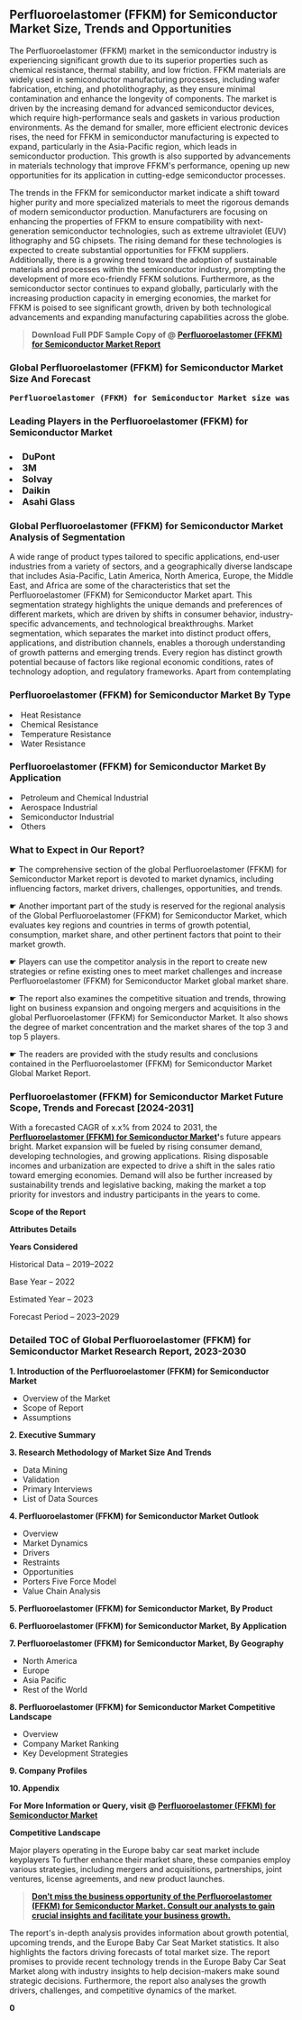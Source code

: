 <p><h2>Perfluoroelastomer (FFKM) for Semiconductor Market Size, Trends and Opportunities</h2><p>The Perfluoroelastomer (FFKM) market in the semiconductor industry is experiencing significant growth due to its superior properties such as chemical resistance, thermal stability, and low friction. FFKM materials are widely used in semiconductor manufacturing processes, including wafer fabrication, etching, and photolithography, as they ensure minimal contamination and enhance the longevity of components. The market is driven by the increasing demand for advanced semiconductor devices, which require high-performance seals and gaskets in various production environments. As the demand for smaller, more efficient electronic devices rises, the need for FFKM in semiconductor manufacturing is expected to expand, particularly in the Asia-Pacific region, which leads in semiconductor production. This growth is also supported by advancements in materials technology that improve FFKM's performance, opening up new opportunities for its application in cutting-edge semiconductor processes.</p><p>The trends in the FFKM for semiconductor market indicate a shift toward higher purity and more specialized materials to meet the rigorous demands of modern semiconductor production. Manufacturers are focusing on enhancing the properties of FFKM to ensure compatibility with next-generation semiconductor technologies, such as extreme ultraviolet (EUV) lithography and 5G chipsets. The rising demand for these technologies is expected to create substantial opportunities for FFKM suppliers. Additionally, there is a growing trend toward the adoption of sustainable materials and processes within the semiconductor industry, prompting the development of more eco-friendly FFKM solutions. Furthermore, as the semiconductor sector continues to expand globally, particularly with the increasing production capacity in emerging economies, the market for FFKM is poised to see significant growth, driven by both technological advancements and expanding manufacturing capabilities across the globe.</p></p><blockquote id="" class=""><strong>Download Full PDF Sample Copy of @&nbsp;<a href="https://www.verifiedmarketreports.com/download-sample/?rid=94736&utm_source=GitHub-feb&utm_medium=260" target="_blank">Perfluoroelastomer (FFKM) for Semiconductor Market Report</a>&nbsp;&nbsp;</strong></blockquote><h3 id="" class=""><strong>Global&nbsp;Perfluoroelastomer (FFKM) for Semiconductor Market Size And Forecast</strong></h3><pre class="reader-text-block__code-block"><strong>Perfluoroelastomer (FFKM) for Semiconductor Market size was valued at USD 1.2 Billion in 2022 and is projected to reach USD 2.8 Billion by 2030, growing at a CAGR of 12.0% from 2024 to 2030.</strong></pre><h3 id="" class="">Leading Players in the&nbsp;Perfluoroelastomer (FFKM) for Semiconductor Market</h3><h3 class=""></Li><Li>DuPont</Li><Li> 3M</Li><Li> Solvay</Li><Li> Daikin</Li><Li> Asahi Glass</h3><h3 id="" class="">Global&nbsp;Perfluoroelastomer (FFKM) for Semiconductor Market Analysis of Segmentation</h3><p id="" class="">A wide range of product types tailored to specific applications, end-user industries from a variety of sectors, and a geographically diverse landscape that includes Asia-Pacific, Latin America, North America, Europe, the Middle East, and Africa are some of the characteristics that set the Perfluoroelastomer (FFKM) for Semiconductor Market apart. This segmentation strategy highlights the unique demands and preferences of different markets, which are driven by shifts in consumer behavior, industry-specific advancements, and technological breakthroughs. Market segmentation, which separates the market into distinct product offers, applications, and distribution channels, enables a thorough understanding of growth patterns and emerging trends. Every region has distinct growth potential because of factors like regional economic conditions, rates of technology adoption, and regulatory frameworks. Apart from contemplating</p><h3 id="" class="">Perfluoroelastomer (FFKM) for Semiconductor Market&nbsp;By Type</h3><p></Li><Li>Heat Resistance</Li><Li> Chemical Resistance</Li><Li> Temperature Resistance</Li><Li> Water Resistance</p><div class="" data-test-id=""><h3 id="" class="">Perfluoroelastomer (FFKM) for Semiconductor Market&nbsp;By Application</h3></div><p class=""></Li><Li>Petroleum and Chemical Industrial</Li><Li> Aerospace Industrial</Li><Li> Semiconductor Industrial</Li><Li> Others</p><div class="" data-test-id=""><h3><span class="">What to Expect in Our Report?</span></h3></div><div class="" data-test-id=""><p><span class="">☛ The comprehensive section of the global Perfluoroelastomer (FFKM) for Semiconductor Market report is devoted to market dynamics, including influencing factors, market drivers, challenges, opportunities, and trends.</span></p></div><div class="" data-test-id=""><p><span class="">☛ Another important part of the study is reserved for the regional analysis of the Global Perfluoroelastomer (FFKM) for Semiconductor Market, which evaluates key regions and countries in terms of growth potential, consumption, market share, and other pertinent factors that point to their market growth.</span></p></div><div class="" data-test-id=""><p><span class="">☛ Players can use the competitor analysis in the report to create new strategies or refine existing ones to meet market challenges and increase Perfluoroelastomer (FFKM) for Semiconductor Market global market share.</span></p></div><div class="" data-test-id=""><p><span class="">☛ The report also examines the competitive situation and trends, throwing light on business expansion and ongoing mergers and acquisitions in the global Perfluoroelastomer (FFKM) for Semiconductor Market. It also shows the degree of market concentration and the market shares of the top 3 and top 5 players.</span></p></div><div class="" data-test-id=""><p><span class="">☛ The readers are provided with the study results and conclusions contained in the Perfluoroelastomer (FFKM) for Semiconductor Market Global Market Report.</span></p></div><div class="" data-test-id=""><h3><span class="">Perfluoroelastomer (FFKM) for Semiconductor Market Future Scope, Trends and Forecast [2024-2031]</span></h3></div><div class="" data-test-id=""><p><span class="">With a forecasted CAGR of x.x% from 2024 to 2031, the <strong><a href="https://www.verifiedmarketreports.com/download-sample/?rid=94736&utm_source=GitHub-feb&utm_medium=260" target="_blank">Perfluoroelastomer (FFKM) for Semiconductor Market</a>'</strong>s future appears bright. Market expansion will be fueled by rising consumer demand, developing technologies, and growing applications. Rising disposable incomes and urbanization are expected to drive a shift in the sales ratio toward emerging economies. Demand will also be further increased by sustainability trends and legislative backing, making the market a top priority for investors and industry participants in the years to come.</span></p><p id="ember66" class="ember-view reader-text-block__paragraph"><strong>Scope of the Report</strong></p><p id="ember67" class="ember-view reader-text-block__paragraph"><strong>Attributes Details</strong></p><p id="ember68" class="ember-view reader-text-block__paragraph"><strong>Years Considered</strong></p><p id="ember69" class="ember-view reader-text-block__paragraph">Historical Data &ndash; 2019&ndash;2022</p><p id="ember70" class="ember-view reader-text-block__paragraph">Base Year &ndash; 2022</p><p id="ember71" class="ember-view reader-text-block__paragraph">Estimated Year &ndash; 2023</p><p id="ember72" class="ember-view reader-text-block__paragraph">Forecast Period &ndash; 2023&ndash;2029</p></div><h3 id="" class="">Detailed TOC of Global Perfluoroelastomer (FFKM) for Semiconductor Market Research Report, 2023-2030</h3><p id="" class=""><strong>1. Introduction of the Perfluoroelastomer (FFKM) for Semiconductor Market</strong></p><ul><li>Overview of the Market</li><li>Scope of Report</li><li>Assumptions</li></ul><p id="" class=""><strong>2. Executive Summary</strong></p><p id="" class=""><strong>3. Research Methodology of Market Size And Trends</strong></p><ul><li>Data Mining</li><li>Validation</li><li>Primary Interviews</li><li>List of Data Sources</li></ul><p id="" class=""><strong>4. Perfluoroelastomer (FFKM) for Semiconductor Market Outlook</strong></p><ul><li>Overview</li><li>Market Dynamics</li><li>Drivers</li><li>Restraints</li><li>Opportunities</li><li>Porters Five Force Model</li><li>Value Chain Analysis</li></ul><p id="" class=""><strong>5. Perfluoroelastomer (FFKM) for Semiconductor Market, By Product</strong></p><p id="" class=""><strong>6. Perfluoroelastomer (FFKM) for Semiconductor Market, By Application</strong></p><p id="" class=""><strong>7. Perfluoroelastomer (FFKM) for Semiconductor Market, By Geography</strong></p><ul><li>North America</li><li>Europe</li><li>Asia Pacific</li><li>Rest of the World</li></ul><p id="" class=""><strong>8. Perfluoroelastomer (FFKM) for Semiconductor Market Competitive Landscape</strong></p><ul><li>Overview</li><li>Company Market Ranking</li><li>Key Development Strategies</li></ul><p id="" class=""><strong>9. Company Profiles</strong></p><p id="" class=""><strong>10. Appendix</strong></p><p><strong>For More Information or Query, visit&nbsp;@ <a href="https://www.verifiedmarketreports.com/product/global-perfluoroelastomer-ffkm-for-semiconductor-market-growth-2019-2024/" target="_blank">Perfluoroelastomer (FFKM) for Semiconductor Market</a></strong></p><p id="ember61" class="ember-view reader-text-block__paragraph"><strong>Competitive Landscape</strong></p><p id="ember62" class="ember-view reader-text-block__paragraph">Major players operating in the Europe baby car seat market include keyplayers To further enhance their market share, these companies employ various strategies, including mergers and acquisitions, partnerships, joint ventures, license agreements, and new product launches.</p><blockquote id="ember63" class="ember-view reader-text-block__blockquote"><strong><a href="https://www.verifiedmarketreports.com/download-sample/?rid=94736&utm_source=GitHub-feb&utm_medium=260" target="_blank">Don&rsquo;t miss the business opportunity of the Perfluoroelastomer (FFKM) for Semiconductor Market. Consult our analysts to gain crucial insights and facilitate your business growth.</a></strong></blockquote><p id="ember64" class="ember-view reader-text-block__paragraph">The report's in-depth analysis provides information about growth potential, upcoming trends, and the Europe Baby Car Seat Market statistics. It also highlights the factors driving forecasts of total market size. The report promises to provide recent technology trends in the Europe Baby Car Seat Market along with industry insights to help decision-makers make sound strategic decisions. Furthermore, the report also analyses the growth drivers, challenges, and competitive dynamics of the market.</p><p class="ember-view reader-text-block__paragraph"><strong>0</strong></p>

